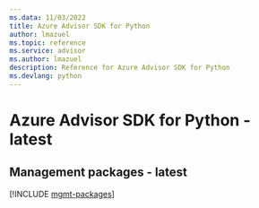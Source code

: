 ```yaml
---
ms.data: 11/03/2022
title: Azure Advisor SDK for Python
author: lmazuel
ms.topic: reference
ms.service: advisor
ms.author: lmazuel
description: Reference for Azure Advisor SDK for Python
ms.devlang: python
---
```

# Azure Advisor SDK for Python - latest

## Management packages - latest
[!INCLUDE [mgmt-packages](advisor-mgmt-index.md)]
